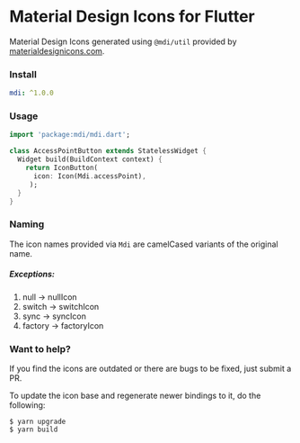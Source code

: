 # Material Design Icons for Flutter

Material Design Icons generated using `@mdi/util` provided by
[materialdesignicons.com](https://materialdesignicons.com).

### Install

```yaml
mdi: ^1.0.0
```

### Usage

```dart
import 'package:mdi/mdi.dart';

class AccessPointButton extends StatelessWidget {
  Widget build(BuildContext context) {
    return IconButton(
      icon: Icon(Mdi.accessPoint),
     );
  }
}
```

### Naming

The icon names provided via `Mdi` are camelCased variants of the original name.

##### Exceptions:

1. null -> nullIcon
2. switch -> switchIcon
3. sync -> syncIcon
4. factory -> factoryIcon

### Want to help?

If you find the icons are outdated or there are bugs to be fixed, just submit a PR.

To update the icon base and regenerate newer bindings to it, do the following:

```
$ yarn upgrade
$ yarn build
```

